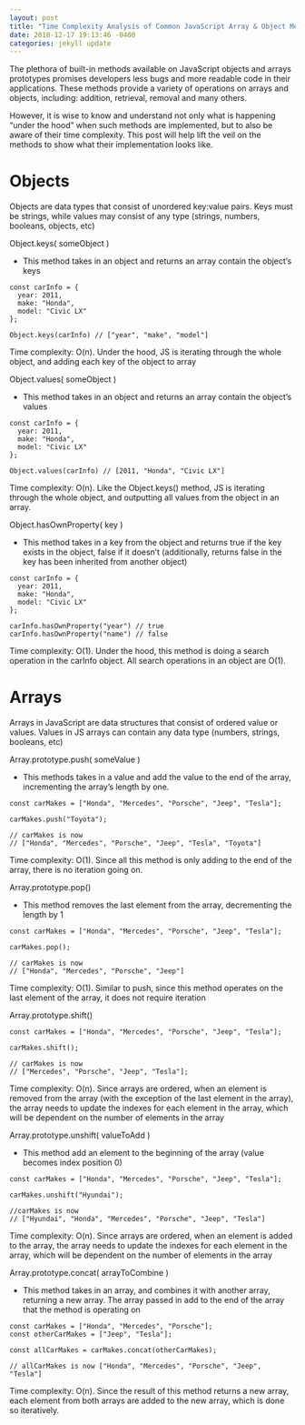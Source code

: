 ```yaml
---
layout: post
title: "Time Complexity Analysis of Common JavaScript Array & Object Methods"
date: 2018-12-17 19:13:46 -0400
categories: jekyll update
---
```


The plethora of built-in methods available on JavaScript objects and arrays prototypes promises
developers less bugs and more readable code in their applications. These methods provide a variety
of operations on arrays and objects, including: addition, retrieval, removal and many others.

However, it is wise to know and understand not only what is happening “under the hood” when
such methods are implemented, but to also be aware of their time complexity. This post will help
lift the veil on the methods to show what their implementation looks like.

# Objects

Objects are data types that consist of unordered key:value pairs. Keys must be strings, while
values may consist of any type (strings, numbers, booleans, objects, etc)

Object.keys( someObject )

- This method takes in an object and returns an array contain the object’s keys

```
const carInfo = {
  year: 2011,
  make: "Honda",
  model: "Civic LX"
};

Object.keys(carInfo) // ["year", "make", "model"]
```

Time complexity: O(n). Under the hood, JS is iterating through the whole object, and adding
each key of the object to array

Object.values( someObject )

- This method takes in an object and returns an array contain the object’s values

```
const carInfo = {
  year: 2011,
  make: "Honda",
  model: "Civic LX"
};

Object.values(carInfo) // [2011, "Honda", "Civic LX"]
```

Time complexity: O(n). Like the Object.keys() method, JS is iterating through the whole object,
and outputting all values from the object in an array.

Object.hasOwnProperty( key )

- This method takes in a key from the object and returns true if the key exists in the object, false
  if it doesn’t (additionally, returns false in the key has been inherited from another object)

```
const carInfo = {
  year: 2011,
  make: "Honda",
  model: "Civic LX"
};

carInfo.hasOwnProperty("year") // true
carInfo.hasOwnProperty("name") // false
```

Time complexity: O(1). Under the hood, this method is doing a search operation in the carInfo
object. All search operations in an object are O(1).

# Arrays

Arrays in JavaScript are data structures that consist of ordered value or values. Values in JS arrays can
contain any data type (numbers, strings, booleans, etc)

Array.prototype.push( someValue )

- This methods takes in a value and add the value to the end of the array, incrementing the array’s
  length by one.

```
const carMakes = ["Honda", "Mercedes", "Porsche", "Jeep", "Tesla"];

carMakes.push("Toyota");

// carMakes is now
// ["Honda", "Mercedes", "Porsche", "Jeep", "Tesla", "Toyota"]

```

Time complexity: O(1). Since all this method is only adding to the end of the array, there is no
iteration going on.

Array.prototype.pop()

- This method removes the last element from the array, decrementing the length by 1

```
const carMakes = ["Honda", "Mercedes", "Porsche", "Jeep", "Tesla"];

carMakes.pop();

// carMakes is now
// ["Honda", "Mercedes", "Porsche", "Jeep"]
```

Time complexity: O(1). Similar to push, since this method operates on the last element of the
array, it does not require iteration

Array.prototype.shift()

```
const carMakes = ["Honda", "Mercedes", "Porsche", "Jeep", "Tesla"];

carMakes.shift();

// carMakes is now
// ["Mercedes", "Porsche", "Jeep", "Tesla"];
```

Time complexity: O(n). Since arrays are ordered, when an element is removed from the
array (with the exception of the last element in the array), the array needs to update the indexes
for each element in the array, which will be dependent on the number of elements in the array

Array.prototype.unshift( valueToAdd )

- This method add an element to the beginning of the array (value becomes index position 0)

```
const carMakes = ["Honda", "Mercedes", "Porsche", "Jeep", "Tesla"];

carMakes.unshift("Hyundai");

//carMakes is now
// ["Hyundai", "Honda", "Mercedes", "Porsche", "Jeep", "Tesla"]
```

Time complexity: O(n). Since arrays are ordered, when an element is added to the array,
the array needs to update the indexes for each element in the array, which will be dependent
on the number of elements in the array

Array.prototype.concat( arrayToCombine )

- This method takes in an array, and combines it with another array, returning a new array.
  The array passed in add to the end of the array that the method is operating on

```
const carMakes = ["Honda", "Mercedes", "Porsche"];
const otherCarMakes = ["Jeep", "Tesla"];

const allCarMakes = carMakes.concat(otherCarMakes);

// allCarMakes is now ["Honda", "Mercedes", "Porsche", "Jeep", "Tesla"]
```

Time complexity: O(n). Since the result of this method returns a new array, each element from
both arrays are added to the new array, which is done so iteratively.
